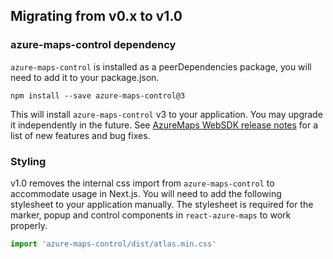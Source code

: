 ## Migrating from v0.x to v1.0

### azure-maps-control dependency
`azure-maps-control` is installed as a peerDependencies package, you will need to add it to your package.json.
```
npm install --save azure-maps-control@3
```
This will install `azure-maps-control` v3 to your application. You may upgrade it independently in the future. See [AzureMaps WebSDK release notes](https://learn.microsoft.com/azure/azure-maps/release-notes-map-control) for a list of new features and bug fixes.

### Styling
v1.0 removes the internal css import from `azure-maps-control` to accommodate usage in Next.js. You will need to add the following stylesheet to your application manually. The stylesheet is required for the marker, popup and control components in `react-azure-maps` to work properly.
```javascript
import 'azure-maps-control/dist/atlas.min.css'
```